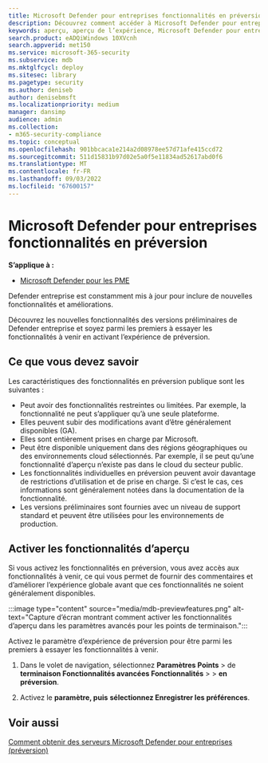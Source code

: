 ```yaml
---
title: Microsoft Defender pour entreprises fonctionnalités en préversion
description: Découvrez comment accéder à Microsoft Defender pour entreprises fonctionnalités en préversion.
keywords: aperçu, aperçu de l’expérience, Microsoft Defender pour entreprises, fonctionnalités, mises à jour
search.product: eADQiWindows 10XVcnh
search.appverid: met150
ms.service: microsoft-365-security
ms.subservice: mdb
ms.mktglfcycl: deploy
ms.sitesec: library
ms.pagetype: security
ms.author: deniseb
author: denisebmsft
ms.localizationpriority: medium
manager: dansimp
audience: admin
ms.collection:
- m365-security-compliance
ms.topic: conceptual
ms.openlocfilehash: 901bbcaca1e214a2d08978ee57d71afe415ccd72
ms.sourcegitcommit: 511d15831b97d02e5a0f5e11834ad52617abd0f6
ms.translationtype: MT
ms.contentlocale: fr-FR
ms.lasthandoff: 09/03/2022
ms.locfileid: "67600157"
---
```

# <a name="microsoft-defender-for-business-preview-features"></a>Microsoft Defender pour entreprises fonctionnalités en préversion

**S’applique à :**

- [Microsoft Defender pour les PME](mdb-overview.md)

Defender entreprise est constamment mis à jour pour inclure de nouvelles fonctionnalités et améliorations.

Découvrez les nouvelles fonctionnalités des versions préliminaires de Defender entreprise et soyez parmi les premiers à essayer les fonctionnalités à venir en activant l’expérience de préversion.

## <a name="what-you-need-to-know"></a>Ce que vous devez savoir

Les caractéristiques des fonctionnalités en préversion publique sont les suivantes :

- Peut avoir des fonctionnalités restreintes ou limitées. Par exemple, la fonctionnalité ne peut s’appliquer qu’à une seule plateforme.
- Elles peuvent subir des modifications avant d’être généralement disponibles (GA).
- Elles sont entièrement prises en charge par Microsoft.
- Peut être disponible uniquement dans des régions géographiques ou des environnements cloud sélectionnés. Par exemple, il se peut qu’une fonctionnalité d’aperçu n’existe pas dans le cloud du secteur public.
- Les fonctionnalités individuelles en préversion peuvent avoir davantage de restrictions d’utilisation et de prise en charge. Si c’est le cas, ces informations sont généralement notées dans la documentation de la fonctionnalité.
- Les versions préliminaires sont fournies avec un niveau de support standard et peuvent être utilisées pour les environnements de production.

## <a name="turn-on-preview-features"></a>Activer les fonctionnalités d’aperçu

Si vous activez les fonctionnalités en préversion, vous avez accès aux fonctionnalités à venir, ce qui vous permet de fournir des commentaires et d’améliorer l’expérience globale avant que ces fonctionnalités ne soient généralement disponibles.

:::image type="content" source="media/mdb-previewfeatures.png" alt-text="Capture d’écran montrant comment activer les fonctionnalités d’aperçu dans les paramètres avancés pour les points de terminaison.":::

Activez le paramètre d’expérience de préversion pour être parmi les premiers à essayer les fonctionnalités à venir.

1. Dans le volet de navigation, sélectionnez **Paramètres Points** \> de **terminaison Fonctionnalités avancées Fonctionnalités** \>  \> **en préversion**.

2. Activez le **paramètre, puis** **sélectionnez Enregistrer les préférences**.

## <a name="see-also"></a>Voir aussi

[Comment obtenir des serveurs Microsoft Defender pour entreprises (préversion)](get-defender-business-servers.md)